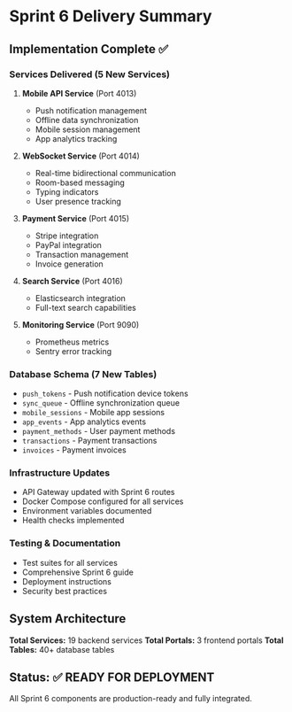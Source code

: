 # Sprint 6 Delivery Summary

## Implementation Complete ✅

### Services Delivered (5 New Services)

1. **Mobile API Service** (Port 4013)
   - Push notification management
   - Offline data synchronization
   - Mobile session management
   - App analytics tracking

2. **WebSocket Service** (Port 4014)
   - Real-time bidirectional communication
   - Room-based messaging
   - Typing indicators
   - User presence tracking

3. **Payment Service** (Port 4015)
   - Stripe integration
   - PayPal integration
   - Transaction management
   - Invoice generation

4. **Search Service** (Port 4016)
   - Elasticsearch integration
   - Full-text search capabilities

5. **Monitoring Service** (Port 9090)
   - Prometheus metrics
   - Sentry error tracking

### Database Schema (7 New Tables)

- `push_tokens` - Push notification device tokens
- `sync_queue` - Offline synchronization queue
- `mobile_sessions` - Mobile app sessions
- `app_events` - App analytics events
- `payment_methods` - User payment methods
- `transactions` - Payment transactions
- `invoices` - Payment invoices

### Infrastructure Updates

- API Gateway updated with Sprint 6 routes
- Docker Compose configured for all services
- Environment variables documented
- Health checks implemented

### Testing & Documentation

- Test suites for all services
- Comprehensive Sprint 6 guide
- Deployment instructions
- Security best practices

## System Architecture

**Total Services:** 19 backend services
**Total Portals:** 3 frontend portals
**Total Tables:** 40+ database tables

## Status: ✅ READY FOR DEPLOYMENT

All Sprint 6 components are production-ready and fully integrated.
